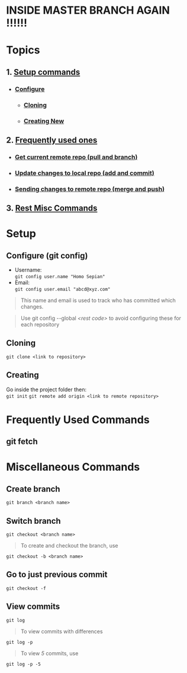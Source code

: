 # INSIDE MASTER BRANCH AGAIN !!!!!!
# Topics
## 1. [Setup commands](#_SETUP_)
- ### [Configure](#_CONFIGURE_)
    - ### [Cloning](#_CLONING_)
    - ### [Creating New](#_CREATING_)

## 2. [Frequently used ones](#_FREQUENT_)
- ### [Get current remote repo (pull and branch)](#_PULL_)
- ### [Update changes to local repo (add and commit)](#_UPDATE_)
- ### [Sending changes to remote repo (merge and push)](#_UPDATE_)
## 3. [Rest Misc Commands](#_MISC_)
### 

<div style="page-break-after: always"></div> 
<a name="_PULL_"></a>

# Setup <a name="_SETUP_"></a>
## Configure (git config) <a name="_CONFIGURE_"></a>
- Username:<br>
```git config user.name "Homo Sepian"```
- Email:<br>
```git config user.email "abcd@xyz.com"```
>This name and email is used to track who has committed which changes.

>Use git config --global *\<rest code>* to avoid configuring these for each repository


## Cloning<a name="_CLONING_"></a>
```git clone <link to repository>```

## Creating<a name="_CREATING_"></a>
Go inside the project folder then:<br>
```git init```
```git remote add origin <link to remote repository>```

<div style="page-break-after: always"></div> 
<a name="_PULL_"></a>

# Frequently Used Commands <a name="_FREQUENT_"></a>
## git fetch


<div style="page-break-after: always"></div> 
<a name="_PULL_"></a>

# Miscellaneous Commands <a name="_MISC_"></a>
## Create branch
```git branch <branch name>```
## Switch branch
```git checkout <branch name>```
>To create and checkout the branch, use

```git checkout -b <branch name>```
## Go to just previous commit
```git checkout -f```
## View commits
```git log```
>To view commits with differences

```git log -p```
>To view *5* commits, use

```git log -p -5```


